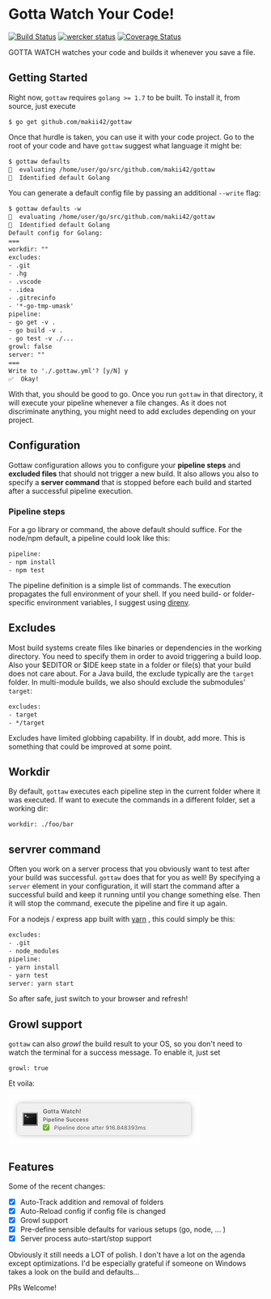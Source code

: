 Gotta Watch Your Code!
======================

[![Build Status](https://travis-ci.org/makii42/gottaw.svg?branch=master)](https://travis-ci.org/makii42/gottaw) [![wercker status](https://app.wercker.com/status/b752a7e42c5eb6ec4003c421fa590189/s/master "wercker status")](https://app.wercker.com/project/byKey/b752a7e42c5eb6ec4003c421fa590189) [![Coverage Status](https://coveralls.io/repos/github/makii42/gottaw/badge.svg?branch=master)](https://coveralls.io/github/makii42/gottaw?branch=master)

GOTTA WATCH watches your code and builds it whenever you save a file. 

## Getting Started

Right now, `gottaw` requires `golang >= 1.7` to be built. To install it, from source, 
just execute 

    $ go get github.com/makii42/gottaw

Once that hurdle is taken, you can use it with your code project. Go to the root 
of your code and have `gottaw` suggest what language it might be:

    $ gottaw defaults
    🔬  evaluating /home/user/go/src/github.com/makii42/gottaw
    🎯  Identified default Golang

You can generate a default config file by passing an additional `--write` flag:

    $ gottaw defaults -w
    🔬  evaluating /home/user/go/src/github.com/makii42/gottaw
    🎯  Identified default Golang
    Default config for Golang:
    ===
    workdir: ""
    excludes:
    - .git
    - .hg
    - .vscode
    - .idea
    - .gitrecinfo
    - '*-go-tmp-umask'
    pipeline:
    - go get -v .
    - go build -v .
    - go test -v ./...
    growl: false
    server: ""
    ===
    Write to './.gottaw.yml'? [y/N] y
    ✅  Okay!

With that, you should be good to go. Once you run `gottaw` in that directory, it will 
execute your pipeline whenever a file changes. As it does not discriminate anything, 
you might need to add excludes depending on your project.

## Configuration

Gottaw configuration allows you to configure your **pipeline steps** and 
**excluded files** that should not trigger a new build. It also allows you also to specify
a **server command** that is stopped before each build and started after a successful 
pipeline execution.

### Pipeline steps

For a go library or command, the above default should suffice. For the node/npm default, 
a pipeline could look like this:

    pipeline: 
    - npm install
    - npm test

The pipeline definition is a simple list of commands. The execution propagates the
full environment of your shell. If you need build- or folder-specific environment 
variables, I suggest using [direnv](https://direnv.net/). 

## Excludes

Most build systems create files like binaries or dependencies in the working directory. You 
need to specify them in order to avoid triggering a build loop. Also your $EDITOR or $IDE
keep state in a folder or file(s) that your build does not care about. For a Java build, 
the exclude typically are the `target` folder. In multi-module builds, we also should exclude 
the submodules' `target`:

    excludes:
    - target
    - */target

Excludes have limited globbing capability. If in doubt, add more. This is something that 
could be improved at some point.

## Workdir

By default, `gottaw` executes each pipeline step in the current folder where it was 
executed. If want to execute the commands in a different folder, set a working dir:

    workdir: ./foo/bar

## servrer command

Often you work on a server process that you obviously want to test after your build was 
successful. `gottaw` does that for you as well! By specifying a `server` element in your 
configuration, it will start the command after a successful build and keep it running
until you change something else. Then it will stop the command, execute the pipeline and 
fire it up again. 

For a nodejs / express app built with [yarn](https://github.com/yarnpkg) , this could 
simply be this:

    excludes: 
    - .git
    - node_modules
    pipeline: 
    - yarn install
    - yarn test
    server: yarn start

So after safe, just switch to your browser and refresh!

## Growl support

`gottaw` can also *growl* the build result to your OS, so you don't need to watch the terminal
for a success message. To enable it, just set

    growl: true

Et voila:

![Growl Screenshot](growl.png)


## Features

Some of the recent changes:

- [x] Auto-Track addition and removal of folders
- [x] Auto-Reload config if config file is changed
- [x] Growl support
- [x] Pre-define sensible defaults for various setups (go, node, ... )
- [x] Server process auto-start/stop support

Obviously it still needs a LOT of polish. I don't have a lot on the agenda 
except optimizations. I'd be especially grateful if someone on Windows 
takes a look on the build and defaults...

PRs Welcome!